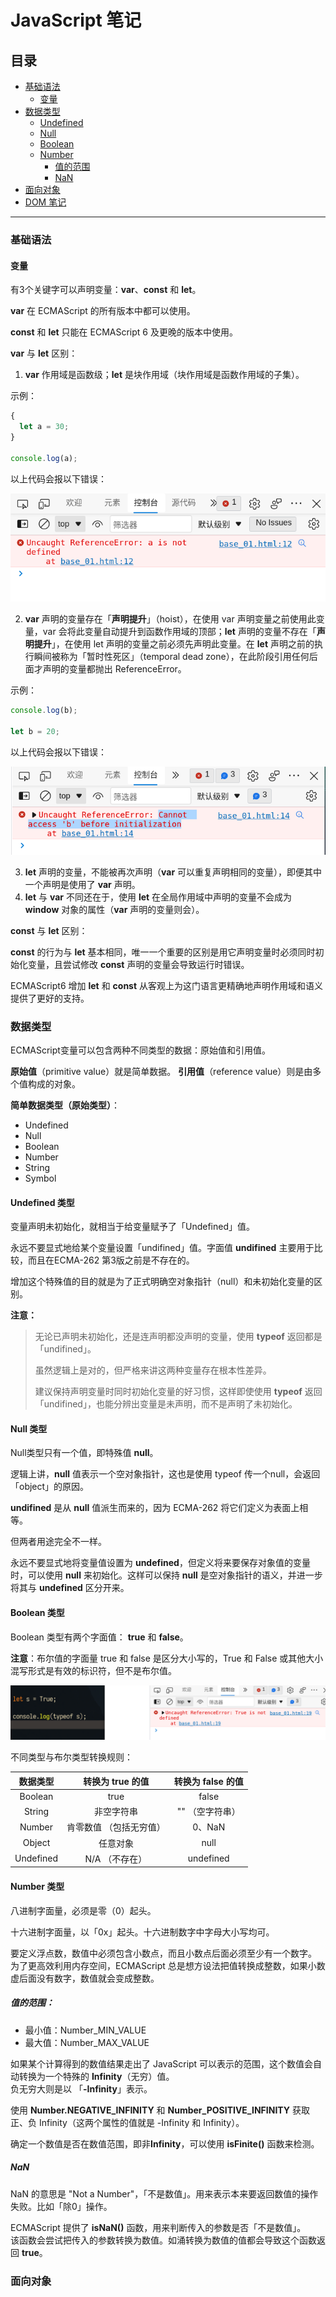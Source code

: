 # JavaScript 笔记

## 目录

* [基础语法](#jsn_basic)
  * [变量](#jsn_basic_variable)
* [数据类型](#jsn_datatype)
  * [Undefined](#jsn_datatype_undefined)
  * [Null](#jsn_datatype_null)
  * [Boolean](#jsn_datatype_boolean)
  * [Number](#jsn_datatype_number)
    * [值的范围](#jsn_datatype_number_range)
    * [NaN](#jsn_datatype_number_NaN)
* [面向对象](#jsn_oop)
* [DOM 笔记](./DOM_Note.md)

---

### <span id="jsn_basic">基础语法</span>

#### <span id="jsn_basic_variable">变量</span>

有3个关键字可以声明变量：**var**、**const** 和 **let**。

**var** 在 ECMAScript 的所有版本中都可以使用。

**const** 和 **let** 只能在 ECMAScript 6 及更晚的版本中使用。

**var** 与 **let** 区别：
1. **var** 作用域是函数级；**let** 是块作用域（块作用域是函数作用域的子集）。

示例：
```javascript
{
  let a = 30;
}

console.log(a);
```
以上代码会报以下错误：

![let not defined](./JS_Note.assets/base_01_sc_01.png)

2. **var** 声明的变量存在「**声明提升**」（hoist），在使用 var 声明变量之前使用此变量，var 会将此变量自动提升到函数作用域的顶部；**let** 声明的变量不存在「**声明提升**」，在使用 let 声明的变量之前必须先声明此变量。在 **let** 声明之前的执行瞬间被称为「暂时性死区」（temporal dead zone），在此阶段引用任何后面才声明的变量都抛出 ReferenceError。

示例：
```javascript
console.log(b);

let b = 20;

```
以上代码会报以下错误：

![let erro 2](./JS_Note.assets/base_01_sc_02.png)


3. **let** 声明的变量，不能被再次声明（**var** 可以重复声明相同的变量），即便其中一个声明是使用了 **var** 声明。
4. **let** 与 **var** 不同还在于，使用 **let** 在全局作用域中声明的变量不会成为 **window** 对象的属性（**var** 声明的变量则会）。

**const** 与 **let** 区别：

  **const** 的行为与 **let** 基本相同，唯一一个重要的区别是用它声明变量时必须同时初始化变量，且尝试修改 **const** 声明的变量会导致运行时错误。


ECMAScript6 增加 **let** 和 **const** 从客观上为这门语言更精确地声明作用域和语义提供了更好的支持。

### <span id="jsn_datatype">数据类型</span>

ECMAScript变量可以包含两种不同类型的数据：原始值和引用值。

**原始值**（primitive value）就是简单数据。
**引用值**（reference value）则是由多个值构成的对象。

**简单数据类型（原始类型）**：
* Undefined
* Null
* Boolean
* Number
* String
* Symbol

#### <span id="jsn_datatype_undefined">Undefined 类型</span>

变量声明未初始化，就相当于给变量赋予了「Undefined」值。

永远不要显式地给某个变量设置「undifined」值。字面值 **undifined** 主要用于比较，而且在ECMA-262 第3版之前是不存在的。

增加这个特殊值的目的就是为了正式明确空对象指针（null）和未初始化变量的区别。

**注意：**
> 无论已声明未初始化，还是连声明都没声明的变量，使用 **typeof** 返回都是「undifined」。
>
> 虽然逻辑上是对的，但严格来讲这两种变量存在根本性差异。
>
> 建议保持声明变量时同时初始化变量的好习惯，这样即使使用 **typeof** 返回「undifined」，也能分辨出变量是未声明，而不是声明了未初始化。


#### <span id="jsn_datatype_null">Null 类型</span>

Null类型只有一个值，即特殊值 **null**。

逻辑上讲，**null** 值表示一个空对象指针，这也是使用 typeof 传一个null，会返回「object」的原因。

**undifined** 是从 **null** 值派生而来的，因为 ECMA-262 将它们定义为表面上相等。

但两者用途完全不一样。

永远不要显式地将变量值设置为 **undefined**，但定义将来要保存对象值的变量时，可以使用 **null** 来初始化。这样可以保持 **null** 是空对象指针的语义，并进一步将其与 **undefined** 区分开来。


#### <span id="jsn_datatype_boolean">Boolean 类型</span>

Boolean 类型有两个字面值： **true** 和 **false**。

**注意**：布尔值的字面量 true 和 false 是区分大小写的，True 和 False 或其他大小混写形式是有效的标识符，但不是布尔值。

![boolean not defined](./JS_Note.assets/boolean_not_defined.png)

不同类型与布尔类型转换规则：

| 数据类型 | 转换为 true 的值 | 转换为 false 的值 |
| :---: | :---: | :---: |
| Boolean | true | false |
| String | 非空字符串 | "" （空字符串）|
| Number | 肯零数值 （包括无穷值）| 0、NaN |
| Object | 任意对象 | null |
| Undefined | N/A （不存在）| undefined |


#### <span id="jsn_datatype_number">Number 类型</span>


八进制字面量，必须是零（0）起头。

十六进制字面量，以「0x」起头。十六进制数字中字母大小写均可。

要定义浮点数，数值中必须包含小数点，而且小数点后面必须至少有一个数字。<br>
为了更高效利用内存空间，ECMAScript 总是想方设法把值转换成整数，如果小数虚后面没有数字，数值就会变成整数。

##### <span id="jsn_datatype_number_range">值的范围</span>：
  * 最小值：Number_MIN_VALUE
  * 最大值：Number_MAX_VALUE

  如果某个计算得到的数值结果走出了 JavaScript 可以表示的范围，这个数值会自动转换为一个特殊的 **Infinity**（无穷）值。<br>
负无穷大则是以 「**-Infinity**」表示。<br>

使用 **Number.NEGATIVE_INFINITY** 和 **Number_POSITIVE_INFINITY** 获取正、负 Infinity（这两个属性的值就是 -Infinity 和 Infinity）。


确定一个数值是否在数值范围，即非**Infinity**，可以使用 **isFinite()** 函数来检测。

##### <span id="jsn_datatype_number_NaN">NaN</span>

NaN 的意思是 "Not a Number"，「不是数值」。用来表示本来要返回数值的操作失败。比如「除0」操作。

ECMAScript 提供了 **isNaN()** 函数，用来判断传入的参数是否「不是数值」。<br>
该函数会尝试把传入的参数转换为数值。如涌转换为数值的值都会导致这个函数返回 **true**。


### <span id="jsn_oop">面向对象</span>


